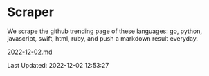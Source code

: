 # Scraper

We scrape the github trending page of these languages: go, python, javascript, swift, html, ruby, and push a markdown result everyday.

[2022-12-02.md](https://github.com/henson/Scraper/blob/master/2022-12-02.md)

Last Updated: 2022-12-02 12:53:27